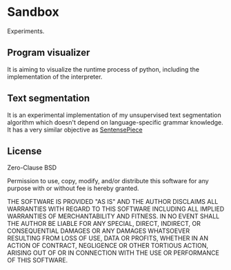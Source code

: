 # Sandbox

Experiments.

## Program visualizer
It is aiming to visualize the runtime process of python, including the implementation of the interpreter.

## Text segmentation
It is an experimental implementation of my unsupervised text segmentation algorithm which doesn't depend on language-specific grammar knowledge.
It has a very similar objective as [SentensePiece](https://github.com/google/sentencepiece)


## License
Zero-Clause BSD

Permission to use, copy, modify, and/or distribute this software for any purpose with or without fee is hereby granted.

THE SOFTWARE IS PROVIDED "AS IS" AND THE AUTHOR DISCLAIMS ALL WARRANTIES WITH REGARD TO THIS SOFTWARE INCLUDING ALL IMPLIED WARRANTIES OF MERCHANTABILITY AND FITNESS. IN NO EVENT SHALL THE AUTHOR BE LIABLE FOR ANY SPECIAL, DIRECT, INDIRECT, OR CONSEQUENTIAL DAMAGES OR ANY DAMAGES WHATSOEVER RESULTING FROM LOSS OF USE, DATA OR PROFITS, WHETHER IN AN ACTION OF CONTRACT, NEGLIGENCE OR OTHER TORTIOUS ACTION, ARISING OUT OF OR IN CONNECTION WITH THE USE OR PERFORMANCE OF THIS SOFTWARE.
